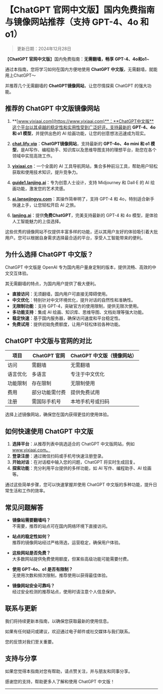# 【ChatGPT 官网中文版】国内免费指南与镜像网站推荐（支持 GPT-4、4o 和 o1）

> 更新日期：2024年12月28日

【**ChatGPT 官网中文版**】国内免费指南：**无需翻墙，畅享 GPT-4、4o和o1**~

通过本指南，您将学习如何在国内方便地使用 **ChatGPT 中文版**，无需翻墙，就能用上ChatGPT～

并推荐几个无需翻墙的 **ChatGPT镜像网站**，让您尽情探索 ChatGPT 的强大功能。

## 推荐的 ChatGPT 中文版镜像网站

1. **[www.yixiaai.com](https://www.yixiaai.com)**：**ChatGPT中文版**这个平台以其卓越的稳定性和实用性受到广泛好评，支持最新的 **GPT-4、4o 和 o1 模型**，并提供出色的 AI 绘画功能，让您的创意想法迅速成为现实。

2. **[chat.lify.vip](https://chat.lify.vip)**：**ChatGPT镜像网站**，支持最新的 **GPT-4o、4o mini 和 o1 模型**，是AI写作、编程助手、知识库以及思维导图支持的理想平台，助您在各个领域中实现高效工作。

3. **[yixiaai.cn](https://yixiaai.cn)**：一个全面的 AI 工具导航网站，集合多种前沿工具，帮助用户轻松获取和使用技术知识，提升竞争力。

4. **[guide1.lanjing.ai](https://guide1.lanjing.ai)**：专为创意人士设计，支持 Midjourney 和 Dall·E 的 AI 绘画功能，激发您的艺术灵感。

5. **[ai.lansejingyu.com](https://ai.lansejingyu.com)**：其操作简单明了，支持 GPT-4 和 4o，特别适合新手快速上手，让您轻松开启 AI 之旅。

6. **[lanjing.ai](https://lanjing.ai)**：提供**免费ChatGPT**，完美支持最新的 GPT-4 和 4o 模型，是体验人工智能魅力的上佳选择。

这些优秀的镜像网站不仅提供丰富多样的功能，还以其用户友好的体验吸引着大批用户。您可以根据自身需求选择最合适的平台，享受人工智能带来的便利。

## 为什么选择 ChatGPT 中文版？

ChatGPT 中文版是 OpenAI 专为国内用户量身定制的版本，提供流畅、高效的中文交互体验。

其无需翻墙的特点，为国内用户提供了极大便利。

- **直接访问**：无须翻墙，国内用户可直接无障碍使用。
- **中文优化**：特别针对中文环境优化，提升对话的自然性和准确性。
- **无限制功能**：支持 GPT-4，突破官方的使用限制，提供无限次使用。
- **多功能支持**：集成 AI 绘画、知识库、思维导图、文档处理等强大功能。
- **稳定快速**：基于国内服务器，确保访问速度和平台稳定性。
- **免费试用**：提供初始免费额度，让用户轻松体验各种功能。

## ChatGPT 中文版与官网的对比

| 项目       | ChatGPT 官网  | ChatGPT 中文版（镜像网站） |
|------------|--------------|--------------------------|
| 访问       | 需翻墙       | 无需翻墙                 |
| 语言优化   | 多语言       | 专注于中文优化           |
| 功能限制   | 存在限制     | 无限制使用               |
| 费用       | 部分功能需付费 | 提供免费试用             |
| 注册       | 需国际手机号  | 本地手机号或扫码         |

选择上述镜像网站，确保您在国内获得更佳的使用体验。

## 如何快速使用 ChatGPT 中文版

1. **选择平台**：从推荐列表中挑选适合的 ChatGPT 中文版网站，例如 www.yixiaai.com。
2. **登录注册**：通过微信扫码或手机号快速注册登录。
3. **开始对话**：在对话框中输入您的问题，ChatGPT 将实时生成回复。
4. **探索功能**：充分利用平台提供的多样功能，如 AI 写作、编程助手、AI 绘画等。

通过这些简单步骤，您可以快速掌握并使用 ChatGPT 中文版的多种功能，提升日常生活和工作的效率。

## 常见问题解答

- **镜像站需要翻墙吗？**  
  不需要，推荐的站点可在国内网络环境下直接访问。

- **站点的稳定性如何？**  
  推荐的镜像网站经过严格筛选，运营稳定，确保用户体验。

- **这些网站是否免费？**  
  大多数网站提供免费使用额度，但某些高级功能可能需要付费。

- **使用 GPT-4o、o1 是否有限制？**  
  无使用次数和频次限制，推荐使用以获得最佳体验。

- **镜像网站安全可靠吗？**  
  经过安全检测的推荐站点，使用时请注意个人信息保护。

## 联系与更新

我们将持续更新本指南，以确保您获取最新的使用信息。

如果有任何疑问或建议，欢迎通过电子邮件或社交媒体与我们联系。

您的反馈对我们至关重要。

## 支持与分享

如果您觉得本指南对您有帮助，请点赞关注，并与朋友和同事分享。

感谢您的支持，帮助更多人了解和使用 ChatGPT 中文版！

---
